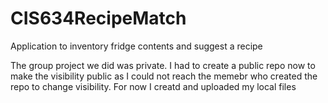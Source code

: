 # CIS634RecipeMatch
Application to inventory fridge contents and suggest a recipe


The group project we did was private. I had to create a public repo now to make the visibility public as I could not reach the memebr who created the repo to change visibility. For now I creatd and uploaded my local files
